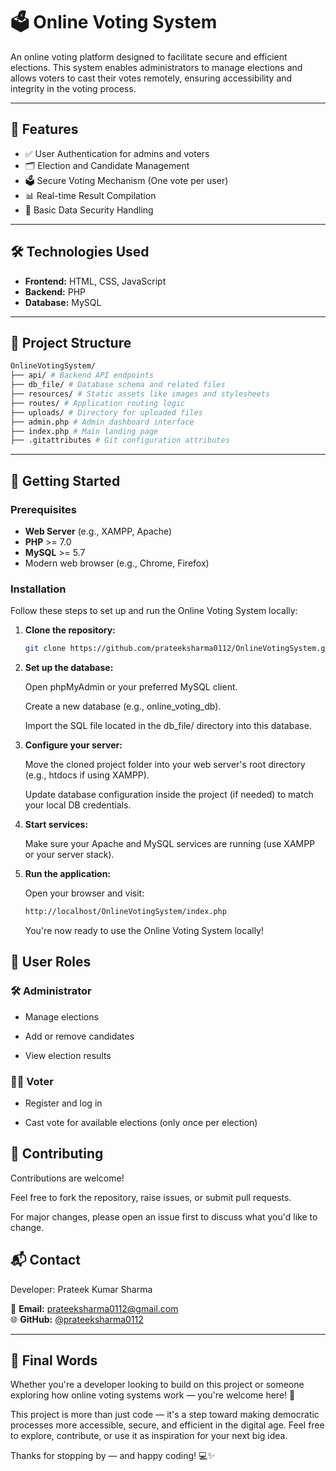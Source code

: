 # 🗳️ Online Voting System

An online voting platform designed to facilitate secure and efficient elections. This system enables administrators to manage elections and allows voters to cast their votes remotely, ensuring accessibility and integrity in the voting process.

---

## 📌 Features

- ✅ User Authentication for admins and voters
- 🗂️ Election and Candidate Management
- 🗳️ Secure Voting Mechanism (One vote per user)
- 📊 Real-time Result Compilation
- 🔐 Basic Data Security Handling

---

## 🛠️ Technologies Used

- **Frontend:** HTML, CSS, JavaScript
- **Backend:** PHP
- **Database:** MySQL

---

## 📁 Project Structure
```bash
OnlineVotingSystem/
├── api/ # Backend API endpoints
├── db_file/ # Database schema and related files
├── resources/ # Static assets like images and stylesheets
├── routes/ # Application routing logic
├── uploads/ # Directory for uploaded files
├── admin.php # Admin dashboard interface
├── index.php # Main landing page
├── .gitattributes # Git configuration attributes
```

---

## 🚀 Getting Started

### Prerequisites

- **Web Server** (e.g., XAMPP, Apache)
- **PHP** >= 7.0
- **MySQL** >= 5.7
- Modern web browser (e.g., Chrome, Firefox)


### Installation

Follow these steps to set up and run the Online Voting System locally:

1. **Clone the repository:**

   ```bash
   git clone https://github.com/prateeksharma0112/OnlineVotingSystem.git
   ```

2. **Set up the database:**

   Open phpMyAdmin or your preferred MySQL client.

   Create a new database (e.g., online_voting_db).

   Import the SQL file located in the db_file/ directory into this database.

3. **Configure your server:**

   Move the cloned project folder into your web server's root directory (e.g., htdocs if using XAMPP).

   Update database configuration inside the project (if needed) to match your local DB credentials.

4. **Start services:**

   Make sure your Apache and MySQL services are running (use XAMPP or your server stack).

5. **Run the application:**

   Open your browser and visit:
   
   ```bash
   http://localhost/OnlineVotingSystem/index.php
   ```

   You're now ready to use the Online Voting System locally!


## 👤 User Roles
### 🛠️ Administrator
   
  - Manage elections
  
  - Add or remove candidates

  - View election results

### 🧑‍💻 Voter
 - Register and log in

 - Cast vote for available elections (only once per election)

   
## 🤝 Contributing

Contributions are welcome!

Feel free to fork the repository, raise issues, or submit pull requests.

For major changes, please open an issue first to discuss what you'd like to change.

## 📬 Contact

Developer: Prateek Kumar Sharma

📧 **Email:** [prateeksharma0112@gmail.com](mailto:prateeksharma0112@gmail.com)  
🌐 **GitHub:** [@prateeksharma0112](https://github.com/prateeksharma0112)

---

## 🙌 Final Words

Whether you're a developer looking to build on this project or someone exploring how online voting systems work — you're welcome here! 🎉

This project is more than just code — it's a step toward making democratic processes more accessible, secure, and efficient in the digital age. Feel free to explore, contribute, or use it as inspiration for your next big idea.

Thanks for stopping by — and happy coding! 💻✨

